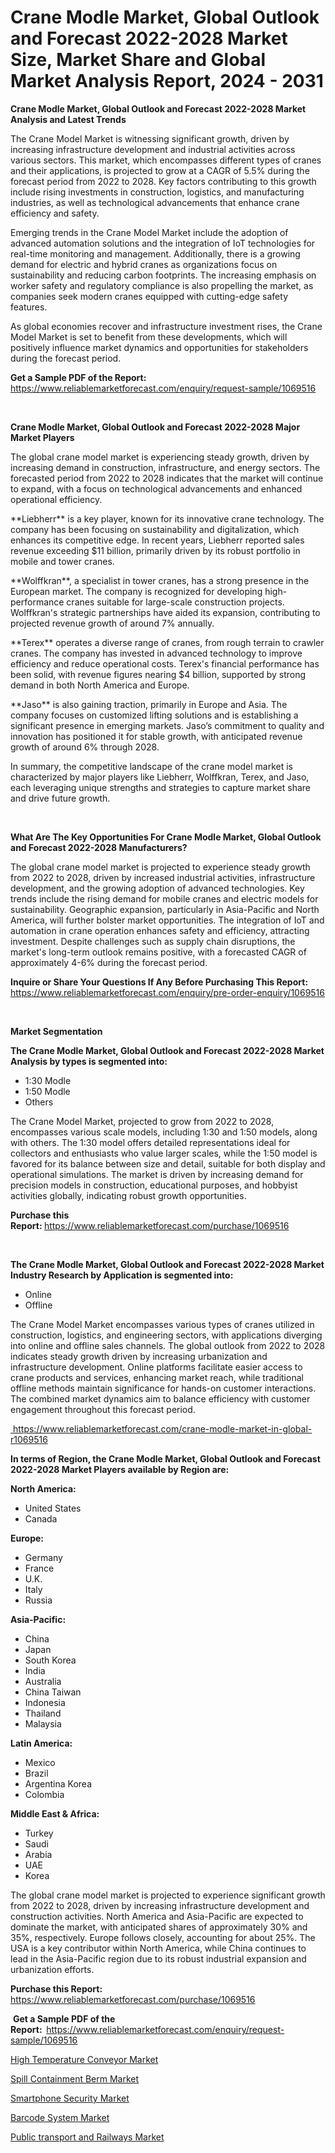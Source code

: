 <p><h1>Crane Modle Market, Global Outlook and Forecast 2022-2028 Market Size, Market Share and Global Market Analysis Report, 2024 - 2031</h1></p><p><strong>Crane Modle Market, Global Outlook and Forecast 2022-2028 Market Analysis and Latest Trends</strong></p>
<p><p>The Crane Model Market is witnessing significant growth, driven by increasing infrastructure development and industrial activities across various sectors. This market, which encompasses different types of cranes and their applications, is projected to grow at a CAGR of 5.5% during the forecast period from 2022 to 2028. Key factors contributing to this growth include rising investments in construction, logistics, and manufacturing industries, as well as technological advancements that enhance crane efficiency and safety.</p><p>Emerging trends in the Crane Model Market include the adoption of advanced automation solutions and the integration of IoT technologies for real-time monitoring and management. Additionally, there is a growing demand for electric and hybrid cranes as organizations focus on sustainability and reducing carbon footprints. The increasing emphasis on worker safety and regulatory compliance is also propelling the market, as companies seek modern cranes equipped with cutting-edge safety features.</p><p>As global economies recover and infrastructure investment rises, the Crane Model Market is set to benefit from these developments, which will positively influence market dynamics and opportunities for stakeholders during the forecast period.</p></p>
<p><strong>Get a Sample PDF of the Report:&nbsp;</strong> <a href="https://www.reliablemarketforecast.com/enquiry/request-sample/1069516">https://www.reliablemarketforecast.com/enquiry/request-sample/1069516</a></p>
<p>&nbsp;</p>
<p><strong>Crane Modle Market, Global Outlook and Forecast 2022-2028 Major Market Players</strong></p>
<p><p>The global crane model market is experiencing steady growth, driven by increasing demand in construction, infrastructure, and energy sectors. The forecasted period from 2022 to 2028 indicates that the market will continue to expand, with a focus on technological advancements and enhanced operational efficiency.</p><p>**Liebherr** is a key player, known for its innovative crane technology. The company has been focusing on sustainability and digitalization, which enhances its competitive edge. In recent years, Liebherr reported sales revenue exceeding $11 billion, primarily driven by its robust portfolio in mobile and tower cranes.</p><p>**Wolffkran**, a specialist in tower cranes, has a strong presence in the European market. The company is recognized for developing high-performance cranes suitable for large-scale construction projects. Wolffkran's strategic partnerships have aided its expansion, contributing to projected revenue growth of around 7% annually. </p><p>**Terex** operates a diverse range of cranes, from rough terrain to crawler cranes. The company has invested in advanced technology to improve efficiency and reduce operational costs. Terex's financial performance has been solid, with revenue figures nearing $4 billion, supported by strong demand in both North America and Europe.</p><p>**Jaso** is also gaining traction, primarily in Europe and Asia. The company focuses on customized lifting solutions and is establishing a significant presence in emerging markets. Jaso’s commitment to quality and innovation has positioned it for stable growth, with anticipated revenue growth of around 6% through 2028.</p><p>In summary, the competitive landscape of the crane model market is characterized by major players like Liebherr, Wolffkran, Terex, and Jaso, each leveraging unique strengths and strategies to capture market share and drive future growth.</p></p>
<p>&nbsp;</p>
<p><strong>What Are The Key Opportunities For Crane Modle Market, Global Outlook and Forecast 2022-2028 Manufacturers?</strong></p>
<p><p>The global crane model market is projected to experience steady growth from 2022 to 2028, driven by increased industrial activities, infrastructure development, and the growing adoption of advanced technologies. Key trends include the rising demand for mobile cranes and electric models for sustainability. Geographic expansion, particularly in Asia-Pacific and North America, will further bolster market opportunities. The integration of IoT and automation in crane operation enhances safety and efficiency, attracting investment. Despite challenges such as supply chain disruptions, the market's long-term outlook remains positive, with a forecasted CAGR of approximately 4-6% during the forecast period.</p></p>
<p><strong>Inquire or Share Your Questions If Any Before Purchasing This Report:</strong> <a href="https://www.reliablemarketforecast.com/enquiry/pre-order-enquiry/1069516">https://www.reliablemarketforecast.com/enquiry/pre-order-enquiry/1069516</a></p>
<p>&nbsp;</p>
<p><strong>Market Segmentation</strong></p>
<p><strong>The Crane Modle Market, Global Outlook and Forecast 2022-2028 Market Analysis by types is segmented into:</strong></p>
<p><ul><li>1:30 Modle</li><li>1:50 Modle</li><li>Others</li></ul></p>
<p><p>The Crane Model Market, projected to grow from 2022 to 2028, encompasses various scale models, including 1:30 and 1:50 models, along with others. The 1:30 model offers detailed representations ideal for collectors and enthusiasts who value larger scales, while the 1:50 model is favored for its balance between size and detail, suitable for both display and operational simulations. The market is driven by increasing demand for precision models in construction, educational purposes, and hobbyist activities globally, indicating robust growth opportunities.</p></p>
<p><strong>Purchase this Report:&nbsp;</strong><a href="https://www.reliablemarketforecast.com/purchase/1069516">https://www.reliablemarketforecast.com/purchase/1069516</a></p>
<p>&nbsp;</p>
<p><strong>The Crane Modle Market, Global Outlook and Forecast 2022-2028 Market Industry Research by Application is segmented into:</strong></p>
<p><ul><li>Online</li><li>Offline</li></ul></p>
<p><p>The Crane Model Market encompasses various types of cranes utilized in construction, logistics, and engineering sectors, with applications diverging into online and offline sales channels. The global outlook from 2022 to 2028 indicates steady growth driven by increasing urbanization and infrastructure development. Online platforms facilitate easier access to crane products and services, enhancing market reach, while traditional offline methods maintain significance for hands-on customer interactions. The combined market dynamics aim to balance efficiency with customer engagement throughout this forecast period.</p></p>
<p><a href="https://www.reliablemarketforecast.com/crane-modle-market-in-global-r1069516">&nbsp;https://www.reliablemarketforecast.com/crane-modle-market-in-global-r1069516</a></p>
<p><strong>In terms of Region, the Crane Modle Market, Global Outlook and Forecast 2022-2028 Market Players available by Region are:</strong></p>
<p>
    <p> <strong> North America: </strong>
        <ul>
            <li>United States</li>
            <li>Canada</li>
        </ul>
        </p> 
    <p> <strong> Europe: </strong>
        <ul>
            <li>Germany</li>
            <li>France</li>
            <li>U.K.</li>
            <li>Italy</li>
            <li>Russia</li>
        </ul>
        </p> 
    <p> <strong> Asia-Pacific: </strong>
        <ul>
            <li>China</li>
            <li>Japan</li>
            <li>South Korea</li>
            <li>India</li>
            <li>Australia</li>
            <li>China Taiwan</li>
            <li>Indonesia</li>
            <li>Thailand</li>
            <li>Malaysia</li>
        </ul>
        </p> 
    <p> <strong> Latin America: </strong>
        <ul>
            <li>Mexico</li>
            <li>Brazil</li>
            <li>Argentina Korea</li>
            <li>Colombia</li>
        </ul>
        </p> 
    <p> <strong> Middle East & Africa: </strong>
        <ul>
            <li>Turkey</li>
            <li>Saudi</li>
            <li>Arabia</li>
            <li>UAE</li>
            <li>Korea</li>
        </ul>
    </p>
    </p>
<p><p>The global crane model market is projected to experience significant growth from 2022 to 2028, driven by increasing infrastructure development and construction activities. North America and Asia-Pacific are expected to dominate the market, with anticipated shares of approximately 30% and 35%, respectively. Europe follows closely, accounting for about 25%. The USA is a key contributor within North America, while China continues to lead in the Asia-Pacific region due to its robust industrial expansion and urbanization efforts.</p></p>
<p><strong>Purchase this Report: </strong><a href="https://www.reliablemarketforecast.com/purchase/1069516">https://www.reliablemarketforecast.com/purchase/1069516</a></p>
<p>&nbsp;<strong>Get a Sample PDF of the Report:&nbsp;&nbsp;</strong><a href="https://www.reliablemarketforecast.com/enquiry/request-sample/1069516">https://www.reliablemarketforecast.com/enquiry/request-sample/1069516</a></p>
<p><strong></strong></p>
<p><p><a href="https://www.linkedin.com/pulse/high-temperature-conveyor-market-global-share-ranking-overall-qbqte?trackingId=GauZ7QQMR8SfLvzmdfpIzQ%3D%3D">High Temperature Conveyor Market</a></p><p><a href="https://www.linkedin.com/pulse/global-spill-containment-berm-market-size-expected-experience-fe1be?trackingId=8W7BO1qASxaiR7ETtY3TNQ%3D%3D">Spill Containment Berm Market</a></p><p><a href="https://www.linkedin.com/pulse/global-smartphone-security-market-trends-insights-growth-5ly5e?trackingId=CuIaSgxrTsqqJBXbis5jWA%3D%3D">Smartphone Security Market</a></p><p><a href="https://www.linkedin.com/pulse/global-barcode-system-market-size-trends-analysis-regional-f2yle?trackingId=DZbpv62hRtuG%2B8xGgXGTQw%3D%3D">Barcode System Market</a></p><p><a href="https://issuu.com/reportprime-2/docs/public-transport-and-railways-marke_f2a21a6e686fb0">Public transport and Railways Market</a></p></p>